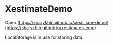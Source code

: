 # XestimateDemo

Open [https://sharykhin.github.io/xestimate-demo](https://sharykhin.github.io/xestimate-demo)

LocalStorage is in use for storing data.
